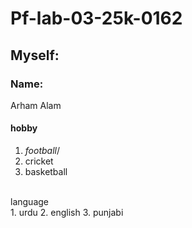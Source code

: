 # Pf-lab-03-25k-0162
## Myself: ##
 ### Name: ###
  Arham Alam
  #### hobby ####
   1. *football*/
   2. cricket
   3. basketball
<br/>
    language 
   <br/>
    1. urdu
    2. english
    3. punjabi
 
